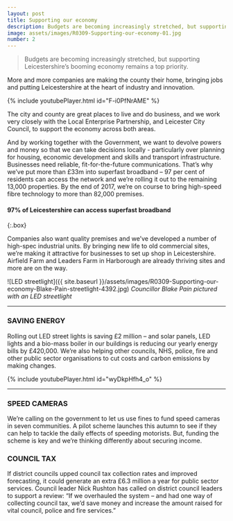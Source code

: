 ```yaml
---
layout: post
title: Supporting our economy
description: Budgets are becoming increasingly stretched, but supporting Leicestershire's booming economy remains a top priority
image: assets/images/R0309-Supporting-our-economy-01.jpg
number: 2
---
```


>Budgets are becoming increasingly stretched, but supporting Leicestershire’s booming economy remains a top priority.

More and more companies are making the county their home, bringing jobs and putting Leicestershire at the heart of industry and innovation.

{% include youtubePlayer.html id="F-i0PfNrAME" %}

The city and county are great places to live and do business, and we work very closely with the Local Enterprise Partnership, and Leicester City Council, to support the economy across both areas.

And by working together with the Government, we want to devolve powers and money so that we can take decisions locally - particularly over planning for housing, economic development and skills and transport infrastructure.
Businesses need reliable, fit-for-the-future communications. That’s why we’ve put more than £33m into superfast broadband – 97 per cent of residents can access the network and we’re rolling it out to the remaining 13,000 properties. By the end of 2017, we’re on course to bring high-speed fibre technology to more than 82,000 premises.

#### <a class="icon fa-laptop"> 97% of Leicestershire can access superfast broadband
{:.box}

Companies also want quality premises and we’ve developed a number of high-spec industrial units. By bringing new life to old commercial sites, we’re making it attractive for businesses to set up shop in Leicestershire. Airfield Farm and Leaders Farm in Harborough are already thriving sites and more are on the way.

![LED streetlight]({{ site.baseurl }}/assets/images/R0309-Supporting-our-economy-Blake-Pain-streetlight-4392.jpg)
*Councillor Blake Pain pictured with an LED streetlight*

---

### <a class="icon fa-lightbulb-o"> SAVING ENERGY
Rolling out LED street lights is saving £2 million – and solar panels, LED lights and a bio-mass boiler in our buildings is reducing our yearly energy bills by £420,000. We’re also helping other councils, NHS, police, fire and other public sector organisations to cut costs and carbon emissions by making changes.

{% include youtubePlayer.html id="wyDkpHfh4_o" %}

---

### <a class="icon fa-car"> SPEED CAMERAS
We’re calling on the government to let us use fines to fund speed cameras in seven communities. A pilot scheme launches this autumn to see if they can help to tackle the daily effects of speeding motorists. But, funding the scheme is key and we’re thinking differently about securing income.


### <a class="icon fa-home"> COUNCIL TAX
If district councils upped council tax collection rates and improved forecasting, it could generate an extra £6.3 million a year for public sector services. Council leader Nick Rushton has called on district council leaders to support a review: “If we overhauled the system – and had one way of collecting council tax, we’d save money and increase the amount raised  for vital council, police and fire services.”

